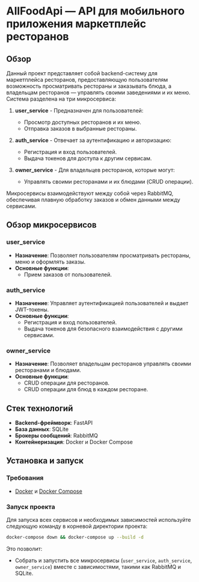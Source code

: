 # AllFoodApi — API для мобильного приложения маркетплейс ресторанов

## Обзор

Данный проект представляет собой backend-систему для маркетплейса ресторанов, предоставляющую пользователям возможность просматривать рестораны и заказывать блюда, а владельцам ресторанов — управлять своими заведениями и их меню. Система разделена на три микросервиса:

1. **user_service** - Предназначен для пользователей:
   - Просмотр доступных ресторанов и их меню.
   - Отправка заказов в выбранные рестораны.

2. **auth_service** - Отвечает за аутентификацию и авторизацию:
   - Регистрация и вход пользователей.
   - Выдача токенов для доступа к другим сервисам.

3. **owner_service** - Для владельцев ресторанов, которые могут:
   - Управлять своими ресторанами и их блюдами (CRUD операции).

Микросервисы взаимодействуют между собой через RabbitMQ, обеспечивая плавную обработку заказов и обмен данными между сервисами.

## Обзор микросервисов

### user_service
- **Назначение**: Позволяет пользователям просматривать рестораны, меню и оформлять заказы.
- **Основные функции**:
  - Прием заказов от пользователей.

### auth_service
- **Назначение**: Управляет аутентификацией пользователей и выдает JWT-токены.
- **Основные функции**:
  - Регистрация и вход пользователей.
  - Выдача токенов для безопасного взаимодействия с другими сервисами.

### owner_service
- **Назначение**: Позволяет владельцам ресторанов управлять своими ресторанами и блюдами.
- **Основные функции**:
  - CRUD операции для ресторанов.
  - CRUD операции для блюд в каждом ресторане.

## Стек технологий

- **Backend-фреймворк**: FastAPI
- **База данных**: SQLite
- **Брокеры сообщений**: RabbitMQ
- **Контейнеризация**: Docker и Docker Compose

## Установка и запуск

### Требования

- [Docker](https://docs.docker.com/get-docker/) и [Docker Compose](https://docs.docker.com/compose/install/)

### Запуск проекта

Для запуска всех сервисов и необходимых зависимостей используйте следующую команду в корневой директории проекта:

```bash
docker-compose down && docker-compose up --build -d
```

Это позволит:
- Собрать и запустить все микросервисы (`user_service`, `auth_service`, `owner_service`) вместе с зависимостями, такими как RabbitMQ и SQLite.